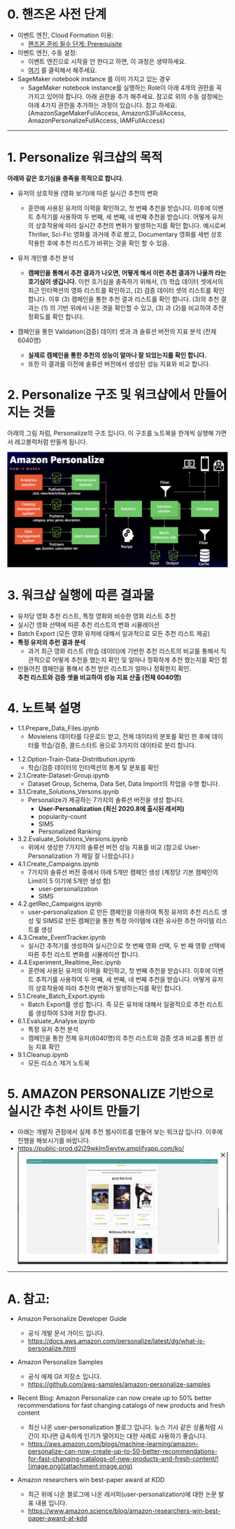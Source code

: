 # 0. 핸즈온 사전 단계

- 이벤트 엔진, Cloud Formation 이용: 
    - [핸즈온 준비 필수 단게: Prerequisite](0.0.Prerequisite/CF-Prerequisite.md)
- 이벤트 엔진, 수동 설정: 
    - 이벤트 엔진으로 시작을 안 한다고 하면, 이 과정은 생략하세요.
    - [여기](0.0.Prerequisite/Prerequisite.md) 를 클릭해서 해주세요.
- SageMaker notebook instance 를 이미 가지고 있는 경우
    - SageMaker notebook instance를 실행하는 Role이 아래 4개의 권한을 꼭 가지고 있어야 합니다. 아래 권한을 추가 해주세요. 참고로 위의 수동 설정에는 아래 4가지 권한을 추가하는 과정이 있습니다. 참고 하세요. (AmazonSageMakerFullAccess, AmazonS3FullAccess, AmazonPersonalizeFullAccess, IAMFullAccess)
    
---

# 1. Personalize 워크샵의 목적
**아래와 같은 호기심을 충족을 목적으로 합니다.**

- 유저의 상호작용 (영화 보기)에 따른 실시간 추천의 변화
    - 훈련에 사용된 유저의 이력을 확인하고, 첫 번째 추천을 받습니다. 이후에 이벤트 추적기를 사용하여 두 번째, 세 번째, 네 번째 추천을 받습니다. 어떻게 유저의 상호작용에 따라 실시간 추천의 변화가 발생하는지를 확인 합니다. 예시로써 Thriller, Sci-Fic 영화를 과거에 주로 봤고, Documentary 영화를 세번 상호 작용한 후에 추천 리스트가 바뀌는 것을 확인 할 수 있음.


- 유저 개인별 추천 분석
    - **캠페인을 통해서 추천 결과가 나오면, 어떻게 해서 이런 추천 결과가 나올까 라는 호기심이 생깁니다.** 이런 호기심을 충족하기 위해서, (1) 학습 데이터 셋에서의 최근 인터랙션의 영화 리스트를 확인하고, (2) 검증 데이터 셋의 리스트를 확인 합니다. 이후 (3) 캠페인을 통한 추천 결과 리스트를 확인 합니다. (3)의 추천 결과는 (1) 의 기반 위에서 나온 겻을 확인할 수 있고, (3) 과 (2)를 비교하여 추천 정확도를 확인 합니다.


- 캠페인을 통한 Validation(검증) 데이터 셋과 과 솔류션 버전의 지표 분석 (전체 6040명) 
    - **실제로 캠페인을 통한 추천의 성능이 얼마나 잘 되었는지를 확인 합니다.**
    - 또한 이 결과를 이전에 솔류션 버전에서 생성된 성능 지표와 비교 합니다.

    
# 2. Personalize 구조 및 워크샵에서 만들어지는 것들 
아래의 그림 처럼, Personalize의 구조 입니다. 이 구조를 노트북을 한개씩 실행해 가면서 레고블럭처럼 만들게 됩니다.

![Fig.2.1.dataset-group-structure](movielens_getting_started/static/imgs/Fig.2.1.dataset-group-structure.png)

# 3. 워크샵 실행에 따른 결과물
- 유저당 영화 추천 리스트, 특정 영화와 비슷한 영화 리스트 추천
- 실시간 영화 선택에 따른 추천 리스트의 변화 시뮬레이션
- Batch Export (모든 영화 유저에 대해서 일과적으로 모든 추천 리스트 제공)
- **특정 유저의 추런 결과 분석**
    - 과거 최근 영화 리스트 (학습 데이터)에 기반한 추천 리스트의 비교를 통해서 직관적으로 어떻게 추천을 했는지 확인 및 얼마나 정확하게 추천 했는지를 확인 함
- 만들어진 캠패인을 통해서 추천 받은 리스트가 얼마나 정확한지 확인. <br>**추천 리스트와 검증 셋을 비교하여 성능 지표 산출 (전체 6040명)**



# 4. 노트북 설명
* 1.1.Prepare_Data_Files.ipynb
    - Movielens 데이타를 다운로드 받고, 전체 데이타의 분포를 확인 한 후에 데이터를 학습/검증, 콜드스타트 용으로 3가지의 데이타로 분리 합니다.
- 1.2.Option-Train-Data-Distritbution.ipynb
    - 학습/검증 데이터의 인터렉션의 통계 및 분포를 확인
- 2.1.Create-Dataset-Group.ipynb    
    - Dataset Group, Schema, Data Set, Data Import의 작업을 수행 합니다.
- 3.1.Create_Solutions_Versons.ipynb
    - Personalize가 제공하는 7가지의 솔류션 버전을 생성 합니다.
        - **User-Personalization (최신 2020.8에 출시된 레서피)**
        - popularity-count 
        - SIMS
        - Personalized Ranking
- 3.2.Evaluate_Solutions_Versions.ipynb        
    - 위에서 생성한 7가지의 솔류션 버전 성능 지표를 비교 (참고로 User-Personalization 가 제일 잘 나왔습니다.)
- 4.1.Create_Campaigns.ipynb    
    - 7가지의 솔류션 버전 중에서 아래 5개만 캠페인 생성 (계정당 기본 캠페인의 Limit이 5 이기에 5개만 생성 함)
        - user-personalization
        - SIMS
- 4.2.getRec_Campaigns.ipynb        
    - user-personalization 로 만든 캠페인을 이용하여 특정 유저의 추천 리스트 생성 및 SIMS로 만든 캠페인을 통한 특정 아이템에 대한 유사한 추천 아이템 리스트를 생성
- 4.3.Create_EventTracker.ipynb    
    - 실시간 추적기를 생성하여 실시간으로 첫 번째 영화 선택, 두 번 째 영황 선택에 따른 추천 리스트 변화를 시뮬레이션 합니다.
- 4.4.Experiment_Realtime_Rec.ipynb
    - 훈련에 사용된 유저의 이력을 확인하고, 첫 번째 추천을 받습니다. 이후에 이벤트 추적기를 사용하여 두 번째, 세 번째, 네 번째 추천을 받습니다. 어떻게 유저의 상호작용에 따라 추천의 변화가 발생하는지를 확인 합니다.
- 5.1.Create_Batch_Export.ipynb    
    - Batch Export를 생성 합니다. 즉 모든 유저에 대해서 일괄적으로 추천 리스트를 생성하여 S3에 저장 합니다.
- 6.1.Evaluate_Analyse.ipynb
    - 특정 유저 추천 분석
    - 캠페인을 통한 전체 유저(6040명)의 추천 리스트와 검증 셋과 비교를 통한 성능 지표 확인
- 9.1.Cleanup.ipynb
    - 모든 리소스 제거 노트북
    

# 5. AMAZON PERSONALIZE 기반으로 실시간 추천 사이트 만들기
- 아래는 개발자 관점에서 실제 추천 웹사이트를 만들어 보는 워크샵 입니다. 이후에 진행을 해보시기를 바랍니다.
- https://public-prod.d2j29wklm5wvtw.amplifyapp.com/ko/
![personalize_app.png](img/personalize_app.png)

---
# A. 참고:
- Amazon Personalize Developer Guide
    - 공식 개발 문서 가이드 입니다.
    - https://docs.aws.amazon.com/personalize/latest/dg/what-is-personalize.html


- Amazon Personalize Samples
    - 공식 에제 Git 저장소 입니다.
    - https://github.com/aws-samples/amazon-personalize-samples




- Recent Blog: Amazon Personalize can now create up to 50% better recommendations for fast changing catalogs of new products and fresh content    
    - 최신 나온 user-personalization 블로그 입니다. 뉴스 기사 같은 상품처럼 시간이 지나면 급속하게 인기가 떨어지는 대한 사례로 사용하기 좋습니다.
    - https://aws.amazon.com/blogs/machine-learning/amazon-personalize-can-now-create-up-to-50-better-recommendations-for-fast-changing-catalogs-of-new-products-and-fresh-content/![image.png](attachment:image.png)
    
    
- Amazon researchers win best-paper award at KDD
    - 최근 위에 나온 블로그에 나온 레서피(user-personalization)에 대한 논문 발표 내용 입니다.
    - https://www.amazon.science/blog/amazon-researchers-win-best-paper-award-at-kdd